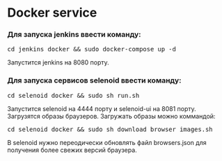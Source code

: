 # Docker service
### Для запуска jenkins ввести команду:
<pre>cd jenkins_docker && sudo docker-compose up -d</pre>
Запустится jenkins на 8080 порту.
<br>
### Для запуска сервисов selenoid ввести команду:
<pre>cd selenoid_docker && sudo sh run.sh</pre>
Запустится selenoid на 4444 порту и selenoid-ui на 8081 порту.
Загрузятся образы браузеров.
Загружать образы можно коммандой:
<pre>cd selenoid_docker && sudo sh download_browser_images.sh</pre>
В selenoid нужно переодически обновлять файл browsers.json для получения более свежих версий браузера.